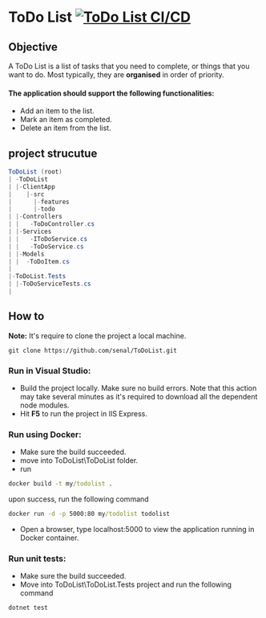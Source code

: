 
# ToDo List [![ToDo List CI/CD](https://github.com/senal/ToDoList/actions/workflows/todo-cicd.yaml/badge.svg)](https://github.com/senal/ToDoList/actions/workflows/todo-cicd.yaml)



## Objective
A ToDo List is a list of tasks that you need to complete, or things that you want to do. Most
typically, they are **organised** in order of priority.

#### The application should support the following functionalities:
   - Add an item to the list.
   - Mark an item as completed.
   - Delete an item from the list.

## project strucutue

```C#
ToDoList (root)
| -ToDoList
| |-ClientApp
|    |-src
|      |-features 
|      |-todo             
| |-Controllers
| |   -ToDoController.cs
| |-Services
| |   -IToDoService.cs
| |   -ToDoService.cs
| |-Models
| |  -ToDoItem.cs
|
|-ToDoList.Tests
| |-ToDoServiceTests.cs
|
```
## How to
**Note:** It's require to clone the project a local machine.
```git
git clone https://github.com/senal/ToDoList.git
```

### Run in Visual Studio:
- Build the project locally. Make sure no build errors. Note that this action may take several minutes as it's required to download all the dependent node modules.
- Hit **F5** to run the project in IIS Express.

### Run using Docker:
- Make sure the build succeeded.
- move into ToDoList\ToDoList folder.
- run 
```cmd
docker build -t my/todolist .
```
upon success, run the following command
```cmd
docker run -d -p 5000:80 my/todolist todolist
```

- Open a browser, type localhost:5000 to view the application running in Docker container.

### Run unit tests:
- Make sure the build succeeded.
- Move into ToDoList\ToDoList.Tests project and run the following command
```cmd
dotnet test
```